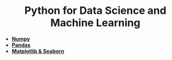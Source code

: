 <h1 align="center" > Python for Data Science and Machine Learning </h1>

- **[Numpy](./1.%20Numpy/Readme.md)**
- **[Pandas](./2.%20Pandas/Readme.md)**
- **[Matplotlib & Seaborn](./3.%20Matplotlib_Seaborn/Readme.md)**
